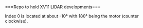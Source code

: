 ===Repo to hold XV11 LIDAR developments===

Index 0 is located at about -10° with 180° being the motor (counter clockwise).
